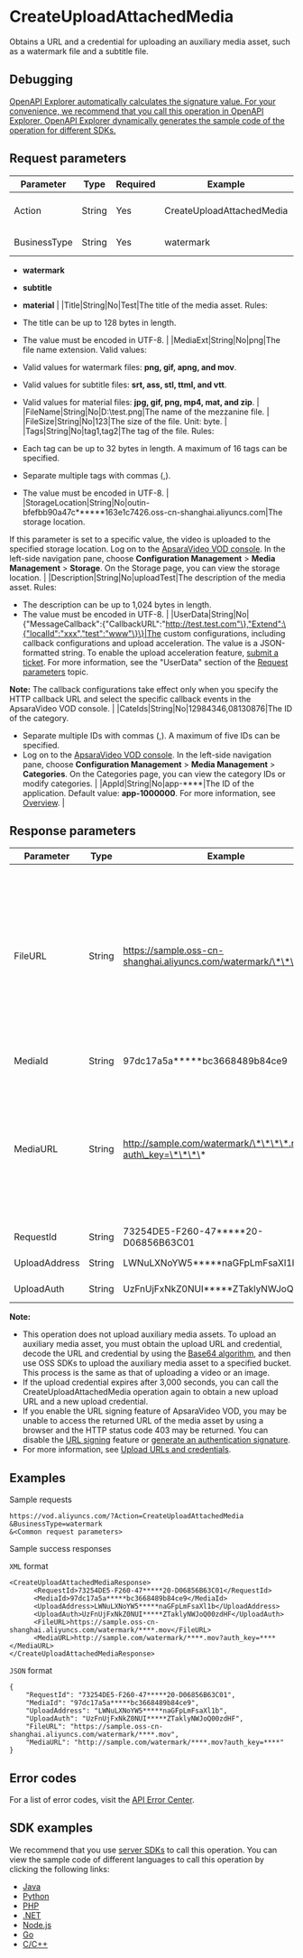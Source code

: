 # CreateUploadAttachedMedia

Obtains a URL and a credential for uploading an auxiliary media asset, such as a watermark file and a subtitle file.

## Debugging

[OpenAPI Explorer automatically calculates the signature value. For your convenience, we recommend that you call this operation in OpenAPI Explorer. OpenAPI Explorer dynamically generates the sample code of the operation for different SDKs.](https://api.aliyun.com/#product=vod&api=CreateUploadAttachedMedia&type=RPC&version=2017-03-21)

## Request parameters

|Parameter|Type|Required|Example|Description|
|---------|----|--------|-------|-----------|
|Action|String|Yes|CreateUploadAttachedMedia|The operation that you want to perform. Set the value to **CreateUploadAttachedMedia**. |
|BusinessType|String|Yes|watermark|The type of the media asset. Valid values:

 -   **watermark**
-   **subtitle**
-   **material** |
|Title|String|No|Test|The title of the media asset. Rules:

 -   The title can be up to 128 bytes in length.
-   The value must be encoded in UTF-8. |
|MediaExt|String|No|png|The file name extension. Valid values:

 -   Valid values for watermark files: **png, gif, apng, and mov**.
-   Valid values for subtitle files: **srt, ass, stl, ttml, and vtt**.
-   Valid values for material files: **jpg, gif, png, mp4, mat, and zip**. |
|FileName|String|No|D:\\test.png|The name of the mezzanine file. |
|FileSize|String|No|123|The size of the file. Unit: byte. |
|Tags|String|No|tag1,tag2|The tag of the file. Rules:

 -   Each tag can be up to 32 bytes in length. A maximum of 16 tags can be specified.
-   Separate multiple tags with commas \(,\).
-   The value must be encoded in UTF-8. |
|StorageLocation|String|No|outin-bfefbb90a47c\*\*\*\*\*\*163e1c7426.oss-cn-shanghai.aliyuncs.com|The storage location.

 If this parameter is set to a specific value, the video is uploaded to the specified storage location. Log on to the [ApsaraVideo VOD console](https://vod.console.aliyun.com/?spm=a2c4g.11186623.2.15.6948257eaZ4m54#/vod/settings/censored). In the left-side navigation pane, choose **Configuration Management** \> **Media Management** \> **Storage**. On the Storage page, you can view the storage location. |
|Description|String|No|uploadTest|The description of the media asset. Rules:

 -   The description can be up to 1,024 bytes in length.
-   The value must be encoded in UTF-8. |
|UserData|String|No|\{"MessageCallback":\{"CallbackURL":"http://test.test.com"\},"Extend":\{"localId":"xxx","test":"www"\}\}|The custom configurations, including callback configurations and upload acceleration. The value is a JSON-formatted string. To enable the upload acceleration feature, [submit a ticket](https://selfservice.console.aliyun.com/ticket/category/vod/recommend/561?spm=a2c4g.11186623.2.20.2bbb1a9ea7Td9D). For more information, see the "UserData" section of the [Request parameters](~~86952~~) topic.

 **Note:** The callback configurations take effect only when you specify the HTTP callback URL and select the specific callback events in the ApsaraVideo VOD console. |
|CateIds|String|No|12984346,08130876|The ID of the category.

 -   Separate multiple IDs with commas \(,\). A maximum of five IDs can be specified.
-   Log on to the [ApsaraVideo VOD console](https://vod.console.aliyun.com/?spm=a2c4g.11186623.2.15.6948257eaZ4m54#/vod/settings/censored). In the left-side navigation pane, choose **Configuration Management** \> **Media Management** \> **Categories**. On the Categories page, you can view the category IDs or modify categories. |
|AppId|String|No|app-\*\*\*\*|The ID of the application. Default value: **app-1000000**. For more information, see [Overview](~~113600~~). |

## Response parameters

|Parameter|Type|Example|Description|
|---------|----|-------|-----------|
|FileURL|String|https://sample.oss-cn-shanghai.aliyuncs.com/watermark/\*\*\*\*.mov|The Object Storage Service \(OSS\) URL of the file. The URL does not contain the information used for authentication. You can set the FileUrl parameter to this URL when you call the [AddWatermark](~~98617~~) operation. |
|MediaId|String|97dc17a5a\*\*\*\*\*bc3668489b84ce9|The ID of the media asset. |
|MediaURL|String|http://sample.com/watermark/\*\*\*\*.mov?auth\_key=\*\*\*\*|The URL of the media asset. If a Content Delivery Network \(CDN\) domain name is specified, a CDN URL is returned. Otherwise, an OSS URL is returned. |
|RequestId|String|73254DE5-F260-47\*\*\*\*\*20-D06856B63C01|The ID of the request. |
|UploadAddress|String|LWNuLXNoYW5\*\*\*\*\*naGFpLmFsaXl1b|The upload URL. |
|UploadAuth|String|UzFnUjFxNkZ0NUI\*\*\*\*\*ZTaklyNWJoQ00zdHF|The upload credential. |

**Note:**

-   This operation does not upload auxiliary media assets. To upload an auxiliary media asset, you must obtain the upload URL and credential, decode the URL and credential by using the [Base64 algorithm](~~55397~~), and then use OSS SDKs to upload the auxiliary media asset to a specified bucket. This process is the same as that of uploading a video or an image.
-   If the upload credential expires after 3,000 seconds, you can call the CreateUploadAttachedMedia operation again to obtain a new upload URL and a new upload credential.
-   If you enable the URL signing feature of ApsaraVideo VOD, you may be unable to access the returned URL of the media asset by using a browser and the HTTP status code 403 may be returned. You can disable the [URL signing](~~86090~~) feature or [generate an authentication signature](~~57007~~).
-   For more information, see [Upload URLs and credentials](~~55397~~).

## Examples

Sample requests

```
https://vod.aliyuncs.com/?Action=CreateUploadAttachedMedia
&BusinessType=watermark
&<Common request parameters>
```

Sample success responses

`XML` format

```
<CreateUploadAttachedMediaResponse>
	  <RequestId>73254DE5-F260-47*****20-D06856B63C01</RequestId>
	  <MediaId>97dc17a5a*****bc3668489b84ce9</MediaId>
	  <UploadAddress>LWNuLXNoYW5*****naGFpLmFsaXl1b</UploadAddress>
	  <UploadAuth>UzFnUjFxNkZ0NUI*****ZTaklyNWJoQ00zdHF</UploadAuth>
	  <FileURL>https://sample.oss-cn-shanghai.aliyuncs.com/watermark/****.mov</FileURL>
	  <MediaURL>http://sample.com/watermark/****.mov?auth_key=****</MediaURL>
</CreateUploadAttachedMediaResponse>
```

`JSON` format

```
{
    "RequestId": "73254DE5-F260-47*****20-D06856B63C01",
    "MediaId": "97dc17a5a*****bc3668489b84ce9",
    "UploadAddress": "LWNuLXNoYW5*****naGFpLmFsaXl1b",
    "UploadAuth": "UzFnUjFxNkZ0NUI*****ZTaklyNWJoQ00zdHF",
    "FileURL": "https://sample.oss-cn-shanghai.aliyuncs.com/watermark/****.mov",
    "MediaURL": "http://sample.com/watermark/****.mov?auth_key=****"
}
```

## Error codes

For a list of error codes, visit the [API Error Center](https://error-center.alibabacloud.com/status/product/vod).

## SDK examples

We recommend that you use [server SDKs](~~101789~~) to call this operation. You can view the sample code of different languages to call this operation by clicking the following links:

-   [Java](~~61063~~)
-   [Python](~~61054~~)
-   [PHP](~~61069~~)
-   [.NET](~~84750~~)
-   [Node.js](~~101396~~)
-   [Go](~~101411~~)
-   [C/C++](~~101261~~)

